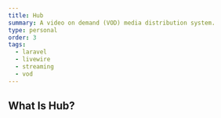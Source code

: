 ```yaml
---
title: Hub
summary: A video on demand (VOD) media distribution system.
type: personal
order: 3
tags:
  - laravel
  - livewire
  - streaming
  - vod
---
```


## What Is Hub?
